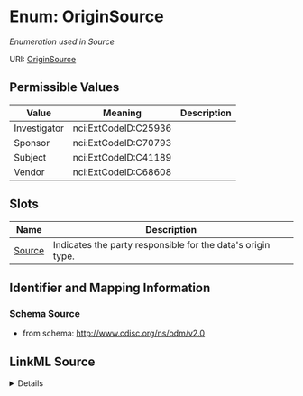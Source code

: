 # Enum: OriginSource




_Enumeration used in Source_



URI: [OriginSource](OriginSource)

## Permissible Values

| Value | Meaning | Description |
| --- | --- | --- |
| Investigator | nci:ExtCodeID:C25936 |  |
| Sponsor | nci:ExtCodeID:C70793 |  |
| Subject | nci:ExtCodeID:C41189 |  |
| Vendor | nci:ExtCodeID:C68608 |  |




## Slots

| Name | Description |
| ---  | --- |
| [Source](Source.md) | Indicates the party responsible for the data's origin type. |






## Identifier and Mapping Information







### Schema Source


* from schema: http://www.cdisc.org/ns/odm/v2.0




## LinkML Source

<details>
```yaml
name: OriginSource
description: Enumeration used in Source
from_schema: http://www.cdisc.org/ns/odm/v2.0
rank: 1000
permissible_values:
  Investigator:
    text: Investigator
    meaning: nci:ExtCodeID:C25936
    is_a: OriginSource
  Sponsor:
    text: Sponsor
    meaning: nci:ExtCodeID:C70793
    is_a: OriginSource
  Subject:
    text: Subject
    meaning: nci:ExtCodeID:C41189
    is_a: OriginSource
  Vendor:
    text: Vendor
    meaning: nci:ExtCodeID:C68608
    is_a: OriginSource

```
</details>
